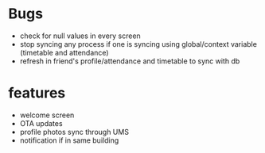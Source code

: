 # Bugs
- check for null values in every screen
- stop syncing any process if one is syncing using global/context variable (timetable and attendance)
- refresh in friend's profile/attendance and timetable to sync with db

# features
- welcome screen
- OTA updates
- profile photos sync through UMS
- notification if in same building